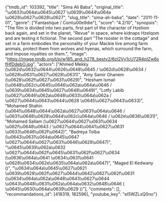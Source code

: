 {"tmdb_id": 103392, "title": "Sima Ali Baba", "original_title": "\u0633\u064a\u0645\u0627 \u0639\u0644\u064a \u0628\u0627\u0628\u0627", "slug_title": "sima-ali-baba", "date": "2011-11-01", "genre": ["Fantastique / Com\u00e9die"], "score": "4.2/10", "synopsis": "The film is divided into two parts, first part of the character of Hzeliom back again, and set in the planet, \"Revue\" in space, where kidnaps Hzelqom and are testing it fictional. The second part \"The rooster in the cottage\" and set in a farm embodies the personality of your Mackie live among farm animals, protect them from wolves and hyenas, which surround the farm, and impose royalties on them.", "image": "https://image.tmdb.org/t/p/w185_and_h278_bestv2/6zI2Vy1cU72R4pIZw6sfHfDdebO.jpg", "actors": ["Ahmed Mekky (\u062d\u0632\u0644\u0626\u0648\u0645 / \u062d\u0628\u0634 / \u0628\u0631\u0627\u0628\u0631)", "Amy Samir Ghanem (\u0628\u062f\u0627\u0631\u0629)", "Hesham Ismail (\u0648\u062c\u0645\u0646\u062a\u064a\u0646 / \u0639\u0634\u0645\u0627\u0648\u0649)", "Lotfy Labib (\u0627\u0646\u062a\u0648\u0633\u064a\u062a / \u0627\u0644\u0643\u0644\u0628 \u0645\u0627\u0643\u0633)", "Mohamed Shahin (\u0641\u0648\u0644\u062a\u0627\u0631\u064a\u0646 / \u0631\u0648\u0628\u0644\u062c\u064a\u0646 / \u062e\u0636\u0631)", "Mohamed Sallam (\u0627\u0644\u0627\u0631\u0634 \u062f\u0648\u0643 / \u0627\u0644\u0641\u0627\u0631 \u0633\u0646\u062f\u0642)", "Badreya Tolba (\u0643\u0631\u064a\u0645\u0647 \u0627\u0644\u0627\u0631\u0646\u0628\u0647)", "\u0645\u0639\u062a\u0632 \u0627\u0644\u062f\u0645\u0631\u062f\u0627\u0634 (\u0636\u064a\u0641 \u0634\u0631\u0641 \u0628\u0634\u062e\u0635\u064a\u062a\u0647)", "Maged El Kedwany ()", "\u0634\u064a\u0645\u0627\u0621 \u0639\u0628\u062f\u0627\u0644\u0642\u0627\u062f\u0631 (\u0634\u064a\u062a\u0648\u0643\u0627\u0644 \u0643\u0648\u0631\u062a\u064a\u0632\u0648\u0646 ( \u0645\u0630\u064a\u0639\u0629 ))"], "comments": [], "recommandations_id": [418319, 182596], "youtube_key": "eI5WZLxQ0no"}